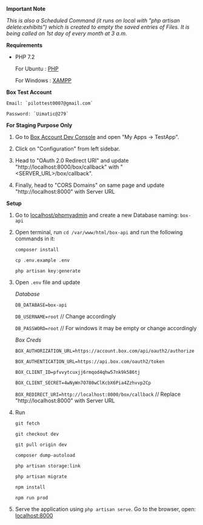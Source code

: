 **Important Note**

*This is also a Scheduled Command (it runs on local with "php artisan delete:exhibits") which is created to empty the saved entries of Files. It is being called on 1st day of every month at 3 a.m.*

**Requirements**
*  PHP 7.2
    
    For Ubuntu  : [PHP](https://tecadmin.net/install-php-7-on-ubuntu/)
    
    For Windows : [XAMPP](https://www.apachefriends.org/download.html)

**Box Test Account**

    Email: `pilottest0007@gmail.com`
    
    Password: `Uimatic@279`
    
**For Staging Purpose Only**

1. Go to [Box Account Dev Console](https://app.box.com/developers/console) and open "My Apps -> TestApp".

2. Click on "Configuration" from left sidebar.

3. Head to "OAuth 2.0 Redirect URI" and update "http://localhost:8000/box/callback" with "<SERVER_URL>/box/callback".

4. Finally, head to "CORS Domains" on same page and update "http://localhost:8000" with Server URL

**Setup**

1. Go to [localhost/phpmyadmin](localhost/phpmyadmin) and create a new Database naming: `box-api`

2. Open terminal, run `cd /var/www/html/box-api` and run the following commands in it:

    `composer install`

    `cp .env.example .env`

    `php artisan key:generate`

3. Open `.env` file and update

    *Database*
    
    `DB_DATABASE=box-api`
    
    `DB_USERNAME=root`             // Change accordingly
    
    `DB_PASSWORD=root`             // For windows it may be empty or change accordingly
    
    
    *Box Creds*
    
    `BOX_AUTHORIZATION_URL=https://account.box.com/api/oauth2/authorize`

    `BOX_AUTHENTICATION_URL=https://api.box.com/oauth2/token`

    `BOX_CLIENT_ID=pfvvytcuxjj6rmqod4qhw57nk9k586tj`

    `BOX_CLIENT_SECRET=4wNyWn7O780wClKcbX6Pia4Zzhvvp2Cp`

    `BOX_REDIRECT_URI=http://localhost:8000/box/callback`      // Replace "http://localhost:8000" with Server URL
    
4. Run

    `git fetch`
    
    `git checkout dev`
    
    `git pull origin dev`
    
    `composer dump-autoload`
    
    `php artisan storage:link`
    
    `php artisan migrate`

    `npm install`

    `npm run prod`
    
5. Serve the application using `php artisan serve`. Go to the browser, open: [localhost:8000](localhost:8000)